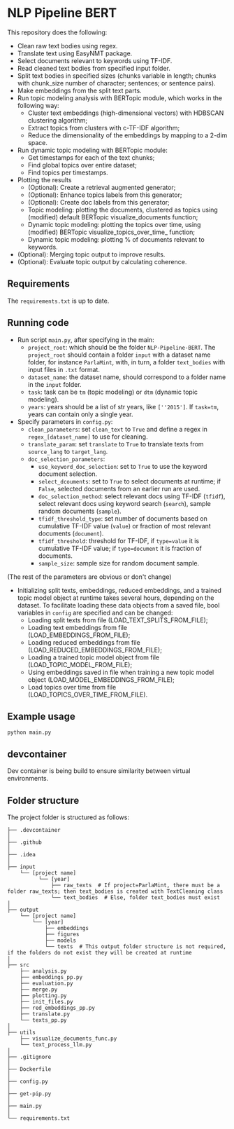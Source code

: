 # NLP Pipeline BERT

This repository does the following:
- Clean raw text bodies using regex.
- Translate text using EasyNMT package.
- Select documents relevant to keywords using TF-IDF.
- Read cleaned text bodies from specified input folder.
- Split text bodies in specified sizes (chunks variable in length; chunks with chunk_size number of character; sentences; or sentence pairs).
- Make embeddings from the split text parts.
- Run topic modeling analysis with BERTopic module, which works in the following way:
    - Cluster text embeddings (high-dimensional vectors) with HDBSCAN clustering algorithm;
    - Extract topics from clusters with c-TF-IDF algorithm;
    - Reduce the dimensionality of the embeddings by mapping to a 2-dim space.
- Run dynamic topic modeling with BERTopic module:
    - Get timestamps for each of the text chunks;
    - Find global topics over entire dataset;
    - Find topics per timestamps.
- Plotting the results
    - (Optional): Create a retrieval augmented generator;
    - (Optional): Enhance topics labels from this generator;
    - (Optional): Create doc labels from this generator;
    - Topic modeling: plotting the documents, clustered as topics using (modified) default BERTopic visualize_documents function;
    - Dynamic topic modeling: plotting the topics over time, using (modified) BERTopic visualize_topics_over_time_ function;
    - Dynamic topic modeling: plotting % of documents relevant to keywords.
- (Optional): Merging topic output to improve results.
- (Optional): Evaluate topic output by calculating coherence.

## Requirements

The `requirements.txt` is up to date.

## Running code
- Run script `main.py`, after specifying in the main:
  - `project_root`: which should be the folder `NLP-Pipeline-BERT`. The `project_root` should contain a folder `input` with a dataset name folder, for instance `ParlaMint`, with, in turn, a folder `text_bodies` with input files in `.txt` format.
  - `dataset_name`: the dataset name, should correspond to a folder name in the `input` folder.
  - `task`: task can be `tm` (topic modeling) or `dtm` (dynamic topic modeling).
  - `years`: years should be a list of str years, like `[''2015']`. If `task=tm`, years can contain only a single year.
- Specify parameters in `config.py`:
  - `clean_parameters`: set `clean_text` to `True` and define a regex in `regex_[dataset_name]` to use for cleaning.
  - `translate_param`: set `translate` to `True` to translate texts from `source_lang` to `target_lang`.
  - `doc_selection_parameters`: 
      - `use_keyword_doc_selection`: set to `True` to use the keyword document selection. 
      - `select_dcouments`: set to `True` to select documents at runtime; if `False`, selected documents from an earlier run are used.
      - `doc_selection_method`: select relevant docs using TF-IDF (`tfidf`), select relevant docs using keyword search (`search`), sample random documents (`sample`).
      - `tfidf_threshold_type`: set number of documents based on cumulative TF-IDF value (`value`) or fraction of most relevant documents (`document`).
      - `tfidf_threshold`: threshold for TF-IDF, if `type=value` it is cumulative TF-IDF value; if `type=document` it is fraction of documents.
      - `sample_size`: sample size for random document sample.

(The rest of the parameters are obvious or don't change)
- Initializing split texts, embeddings, reduced embeddings, and a trained topic model object at runtime takes several hours, depending on the dataset. To facilitate loading these data objects from a saved file, bool variables in `config` are specified and can be changed:
  - Loading split texts from file (LOAD_TEXT_SPLITS_FROM_FILE);
  - Loading text embeddings from file (LOAD_EMBEDDINGS_FROM_FILE);
  - Loading reduced embeddings from file (LOAD_REDUCED_EMBEDDINGS_FROM_FILE);
  - Loading a trained topic model object from file (LOAD_TOPIC_MODEL_FROM_FILE);
  - Using embeddings saved in file when training a new topic model object (LOAD_MODEL_EMBEDDINGS_FROM_FILE);
  - Load topics over time from file (LOAD_TOPICS_OVER_TIME_FROM_FILE).
 
## Example usage

```commandline
python main.py
```

## devcontainer

Dev container is being build to ensure similarity between virtual environments.

## Folder structure

The project folder is structured as follows:

```text
├── .devcontainer
│
├── .github
│
├── .idea                                                   
│
├── input
    └── [project name]
          └── [year] 
              ├── raw_texts  # If project=ParlaMint, there must be a folder raw_texts; then text_bodies is created with TextCleaning class
              └── text_bodies  # Else, folder text_bodies must exist
│
├── output
    └── [project name]
        └── [year]
            ├── embeddings
            ├── figures
            ├── models
            └── texts  # This output folder structure is not required, if the folders do not exist they will be created at runtime
│                                         
├── src
    ├── analysis.py
    ├── embeddings_pp.py
    ├── evaluation.py
    ├── merge.py
    ├── plotting.py
    ├── init_files.py   
    ├── red_embeddings_pp.py  
    ├── translate.py
    └── texts_pp.py
│                                      
├── utils
    ├── visualize_documents_func.py    
    └── text_process_llm.py                             
│                                      
├── .gitignore
│
├── Dockerfile
│                                      
├── config.py
│                                      
├── get-pip.py
│
├── main.py
│                                      
└── requirements.txt
```